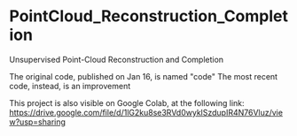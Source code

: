 # PointCloud_Reconstruction_Completion
Unsupervised Point-Cloud Reconstruction and Completion

The original code, published on Jan 16, is named "code"
The most recent code, instead, is an improvement

This project is also visible on Google Colab, at the following link:
https://drive.google.com/file/d/1lG2ku8se3RVd0wyklSzdupIR4N76Vluz/view?usp=sharing


